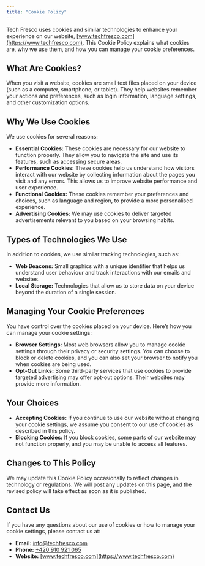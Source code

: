 ```yaml
---
title: "Cookie Policy"
---
```


Tech Fresco uses cookies and similar technologies to enhance your experience on our website, [](https://www.techfresco.com)[www.techfresco.com](https://www.techfresco.com). This Cookie Policy explains what cookies are, why we use them, and how you can manage your cookie preferences.

## **What Are Cookies?**

When you visit a website, cookies are small text files placed on your device (such as a computer, smartphone, or tablet). They help websites remember your actions and preferences, such as login information, language settings, and other customization options.

## **Why We Use Cookies**

We use cookies for several reasons:

- **Essential Cookies:** These cookies are necessary for our website to function properly. They allow you to navigate the site and use its features, such as accessing secure areas.
- **Performance Cookies:** These cookies help us understand how visitors interact with our website by collecting information about the pages you visit and any errors. This allows us to improve website performance and user experience.
- **Functional Cookies:** These cookies remember your preferences and choices, such as language and region, to provide a more personalised experience.
- **Advertising Cookies:** We may use cookies to deliver targeted advertisements relevant to you based on your browsing habits.

## **Types of Technologies We Use**

In addition to cookies, we use similar tracking technologies, such as:

- **Web Beacons:** Small graphics with a unique identifier that helps us understand user behaviour and track interactions with our emails and websites.
- **Local Storage:** Technologies that allow us to store data on your device beyond the duration of a single session.

## **Managing Your Cookie Preferences**

You have control over the cookies placed on your device. Here’s how you can manage your cookie settings:

- **Browser Settings:** Most web browsers allow you to manage cookie settings through their privacy or security settings. You can choose to block or delete cookies, and you can also set your browser to notify you when cookies are being used.
- **Opt-Out Links:** Some third-party services that use cookies to provide targeted advertising may offer opt-out options. Their websites may provide more information.

## **Your Choices**

- **Accepting Cookies:** If you continue to use our website without changing your cookie settings, we assume you consent to our use of cookies as described in this policy.
- **Blocking Cookies:** If you block cookies, some parts of our website may not function properly, and you may be unable to access all features.

## **Changes to This Policy**

We may update this Cookie Policy occasionally to reflect changes in technology or regulations. We will post any updates on this page, and the revised policy will take effect as soon as it is published.

## **Contact Us**

If you have any questions about our use of cookies or how to manage your cookie settings, please contact us at:

- **Email:** [info@techfresco.com](mailto:info@techfresco.com)
- **Phone:** [+420 910 921 065](tel:+420910921065)
- **Website:** [](https://www.techfresco.com)[www.techfresco.com](https://www.techfresco.com)

